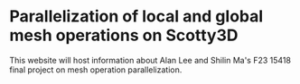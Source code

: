 # Parallelization of local and global mesh operations on Scotty3D

This website will host information about Alan Lee and Shilin Ma's F23 15418 final project on mesh operation parallelization.